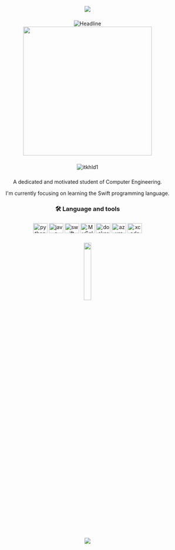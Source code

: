 <div style="text-align: center;">
    <img src="https://capsule-render.vercel.app/api?type=waving&color=e9f5f8" />
</div>

###

<div align=center>
        <img src="https://readme-typing-svg.herokuapp.com?color=%236FDA44&size=20&center=true&vCenter=true&width=600&height=50&lines=HI+THERE+:);I+am+Khaled+Samim+;A+motivated+student+of+CE...;Welcome+to+my+github+profile." alt="Headline" />
    </div>

<div align="center">
  <img height="350" src="https://miro.medium.com/v2/resize:fit:1358/1*zVnWJtyGOX_kUIDm6ccCfQ.gif" />

</div>

###

<div align="center"><p align="center"> <img src="https://komarev.com/ghpvc/?username=itkhld1&label=Profile%20views&color=0e75b6&style=flat" alt="itkhld1" /> </p>
</div>

###


<p align="center">A dedicated and motivated student of Computer Engineering.</p>
<p align="center">I'm currently focusing on learning the Swift programming language.</p>

###

<h3 align="center">🛠 Language and tools</h3>

###

<div align="center">
  <img src="https://cdn.jsdelivr.net/gh/devicons/devicon/icons/python/python-original.svg" height="27" width="39" alt="python logo"  />
  <img src="https://cdn.jsdelivr.net/gh/devicons/devicon/icons/java/java-original.svg" height="27" width="39" alt="java logo"  />
  <img src="https://cdn.jsdelivr.net/gh/devicons/devicon/icons/swift/swift-original.svg" height="27" width="39" alt="swift logo"  />
  <img src="https://cdn.jsdelivr.net/gh/devicons/devicon/icons/mysql/mysql-original.svg" height="27" width="39" alt="MySql logo" />
  <img src="https://cdn.jsdelivr.net/gh/devicons/devicon/icons/docker/docker-original.svg" height="27" width="39" alt="docker logo" />
  <img src="https://cdn.jsdelivr.net/gh/devicons/devicon/icons/azure/azure-original.svg" height="27" width="39" alt="azure logo" />
  <img src="https://cdn.jsdelivr.net/gh/devicons/devicon/icons/xcode/xcode-original.svg" height="27" width="39" alt="xcode logo" />

</div>

###

<p align="center"">
<img src="https://media.giphy.com/media/jpVnC65DmYeyRL4LHS/giphy.gif" width="20%">
</p>

###

<div style="text-align: center;">
    <img src="https://capsule-render.vercel.app/api?type=waving&color=e9f5f8&height=120&section=footer"/>
</div>
